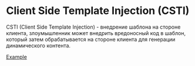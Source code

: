 # Client Side Template Injection (CSTI)

CSTI (Client Side Template Injection) - внедрение шаблона на стороне клиента, 
злоумышленник может внедрить вредоносный код в шаблон, который затем обрабатывается  на стороне клиента для генерации динамического контента.

[Example](https://github.com/azu/vue-client-side-template-injection-example)
